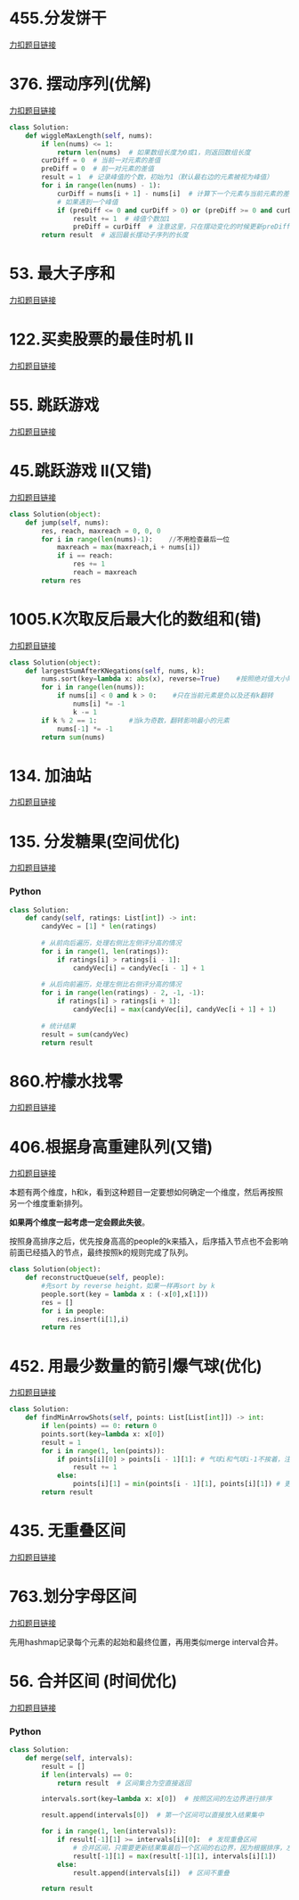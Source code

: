 # 455.分发饼干

[力扣题目链接](https://leetcode.cn/problems/assign-cookies/)

# 376. 摆动序列(优解)

[力扣题目链接](https://leetcode.cn/problems/wiggle-subsequence/)
```python
class Solution:
    def wiggleMaxLength(self, nums):
        if len(nums) <= 1:
            return len(nums)  # 如果数组长度为0或1，则返回数组长度
        curDiff = 0  # 当前一对元素的差值
        preDiff = 0  # 前一对元素的差值
        result = 1  # 记录峰值的个数，初始为1（默认最右边的元素被视为峰值）
        for i in range(len(nums) - 1):
            curDiff = nums[i + 1] - nums[i]  # 计算下一个元素与当前元素的差值
            # 如果遇到一个峰值
            if (preDiff <= 0 and curDiff > 0) or (preDiff >= 0 and curDiff < 0):
                result += 1  # 峰值个数加1
                preDiff = curDiff  # 注意这里，只在摆动变化的时候更新preDiff
        return result  # 返回最长摆动子序列的长度
```

# 53. 最大子序和

[力扣题目链接](https://leetcode.cn/problems/maximum-subarray/)

# 122.买卖股票的最佳时机 II

[力扣题目链接](https://leetcode.cn/problems/best-time-to-buy-and-sell-stock-ii/)

# 55. 跳跃游戏

[力扣题目链接](https://leetcode.cn/problems/jump-game/)

# 45.跳跃游戏 II(又错)

[力扣题目链接](https://leetcode.cn/problems/jump-game-ii/)

```py
class Solution(object):
    def jump(self, nums):
        res, reach, maxreach = 0, 0, 0
        for i in range(len(nums)-1):    //不用检查最后一位
            maxreach = max(maxreach,i + nums[i])
            if i == reach:
                res += 1
                reach = maxreach
        return res
```

# 1005.K次取反后最大化的数组和(错)

[力扣题目链接](https://leetcode.cn/problems/maximize-sum-of-array-after-k-negations/)

```py
class Solution(object):
    def largestSumAfterKNegations(self, nums, k):
        nums.sort(key=lambda x: abs(x), reverse=True)    #按照绝对值大小降序排序
        for i in range(len(nums)):
            if nums[i] < 0 and k > 0:    #只在当前元素是负以及还有k翻转
                nums[i] *= -1
                k -= 1
        if k % 2 == 1:        #当k为奇数，翻转影响最小的元素
            nums[-1] *= -1
        return sum(nums)
```

# 134. 加油站

[力扣题目链接](https://leetcode.cn/problems/gas-station/)

# 135. 分发糖果(空间优化)

[力扣题目链接](https://leetcode.cn/problems/candy/)
### Python
```python
class Solution:
    def candy(self, ratings: List[int]) -> int:
        candyVec = [1] * len(ratings)
        
        # 从前向后遍历，处理右侧比左侧评分高的情况
        for i in range(1, len(ratings)):
            if ratings[i] > ratings[i - 1]:
                candyVec[i] = candyVec[i - 1] + 1
        
        # 从后向前遍历，处理左侧比右侧评分高的情况
        for i in range(len(ratings) - 2, -1, -1):
            if ratings[i] > ratings[i + 1]:
                candyVec[i] = max(candyVec[i], candyVec[i + 1] + 1)
        
        # 统计结果
        result = sum(candyVec)
        return result

```
# 860.柠檬水找零

[力扣题目链接](https://leetcode.cn/problems/lemonade-change/)

# 406.根据身高重建队列(又错)

[力扣题目链接](https://leetcode.cn/problems/queue-reconstruction-by-height/)

本题有两个维度，h和k，看到这种题目一定要想如何确定一个维度，然后再按照另一个维度重新排列。

**如果两个维度一起考虑一定会顾此失彼**。

按照身高排序之后，优先按身高高的people的k来插入，后序插入节点也不会影响前面已经插入的节点，最终按照k的规则完成了队列。

```py
class Solution(object):
    def reconstructQueue(self, people):
        #先sort by reverse height，如果一样再sort by k
        people.sort(key = lambda x : (-x[0],x[1]))
        res = []
        for i in people:
            res.insert(i[1],i)
        return res
```

# 452. 用最少数量的箭引爆气球(优化)

[力扣题目链接](https://leetcode.cn/problems/minimum-number-of-arrows-to-burst-balloons/)

```python
class Solution:
    def findMinArrowShots(self, points: List[List[int]]) -> int:
        if len(points) == 0: return 0
        points.sort(key=lambda x: x[0])
        result = 1
        for i in range(1, len(points)):
            if points[i][0] > points[i - 1][1]: # 气球i和气球i-1不挨着，注意这里不是>=
                result += 1     
            else:
                points[i][1] = min(points[i - 1][1], points[i][1]) # 更新重叠气球最小右边界
        return result
```

# 435. 无重叠区间

[力扣题目链接](https://leetcode.cn/problems/non-overlapping-intervals/)

# 763.划分字母区间

[力扣题目链接](https://leetcode.cn/problems/partition-labels/)

先用hashmap记录每个元素的起始和最终位置，再用类似merge interval合并。


# 56. 合并区间 (时间优化)

[力扣题目链接](https://leetcode.cn/problems/merge-intervals/)

### Python 
```python
class Solution:
    def merge(self, intervals):
        result = []
        if len(intervals) == 0:
            return result  # 区间集合为空直接返回

        intervals.sort(key=lambda x: x[0])  # 按照区间的左边界进行排序

        result.append(intervals[0])  # 第一个区间可以直接放入结果集中

        for i in range(1, len(intervals)):
            if result[-1][1] >= intervals[i][0]:  # 发现重叠区间
                # 合并区间，只需要更新结果集最后一个区间的右边界，因为根据排序，左边界已经是最小的
                result[-1][1] = max(result[-1][1], intervals[i][1])
            else:
                result.append(intervals[i])  # 区间不重叠

        return result
```
